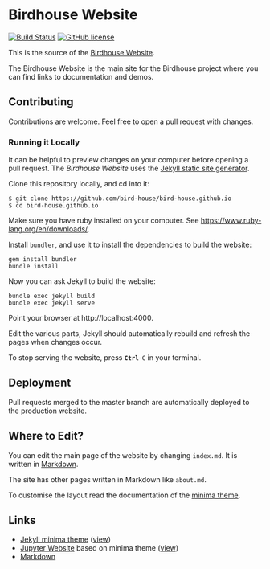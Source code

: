 # Birdhouse Website

[![Build Status](https://travis-ci.org/bird-house/bird-house.github.io.svg?branch=master)](https://travis-ci.org/bird-house/bird-house.github.io)
[![GitHub license](https://img.shields.io/github/license/bird-house/bird-house.github.io.svg)](https://github.com/bird-house/bird-house.github.io/blob/master/LICENSE)

This is the source of the [Birdhouse Website](https://bird-house.github.io/).

The Birdhouse Website is the main site for the Birdhouse project
where you can find links to documentation and demos.

## Contributing

Contributions are welcome. Feel free to open a pull request with changes.

### Running it Locally

It can be helpful to preview changes on your computer before opening a pull request. The *Birdhouse Website* uses the [Jekyll static site generator](http://jekyllrb.com/).

Clone this repository locally, and cd into it:

```
$ git clone https://github.com/bird-house/bird-house.github.io
$ cd bird-house.github.io
```

Make sure you have ruby installed on your computer.
See https://www.ruby-lang.org/en/downloads/.

Install `bundler`, and use it to install the dependencies to build the website:

```
gem install bundler
bundle install
```

Now you can ask Jekyll to build the website:

```
bundle exec jekyll build
bundle exec jekyll serve
```

Point your browser at http://localhost:4000.

Edit the various parts, Jekyll should automatically rebuild and
refresh the pages when changes occur.

To stop serving the website, press **`Ctrl`**-`C` in your terminal.

## Deployment

Pull requests merged to the master branch are automatically deployed to the production website.

## Where to Edit?

You can edit the main page of the website by changing `index.md`.
It is written in [Markdown](https://guides.github.com/features/mastering-markdown/).

The site has other pages written in Markdown like `about.md`.

To customise the layout read the documentation of the [minima theme](https://github.com/jekyll/minima).

## Links

* [Jekyll minima theme](https://github.com/jekyll/minima) ([view](https://jekyll.github.io/minima/))
* [Jupyter Website](https://github.com/jupyter/jupyter.github.io) based on minima theme ([view](https://jupyter.org/))
* [Markdown](https://guides.github.com/features/mastering-markdown/)

